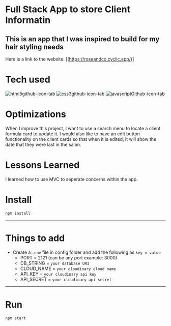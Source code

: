 # Full Stack App to store Client Informatin
## This is an app that I was inspired to build for my hair styling needs 




Here is a link to the website: [(https://roseandco.cyclic.app/)]

# Tech used

![html5github-icon-tab](https://user-images.githubusercontent.com/98843063/175825359-472b01a1-0ddb-46f1-b880-386f655bbc02.svg)
![css3github-icon-tab](https://user-images.githubusercontent.com/98843063/175825800-820a74c1-69f0-49cd-b590-5f87354085fa.svg)
![javascriptGithub-icon-tab](https://user-images.githubusercontent.com/98843063/175825377-10be284f-dbb9-4b3d-ac69-7b54b5743764.svg)


# Optimizations

When I improve this project, I want to use a search menu to locate a client formula card to update it.
I would also like to have an edit button functionality on the client cards so that when it is edited, it will show the date that they were last in the salon.

# Lessons Learned

I learned how to use MVC to seperate concerns within the app.




# Install

`npm install`

---

# Things to add

- Create a `.env` file in config folder and add the following as `key = value`
  - PORT = 2121 (can be any port example: 3000)
  - DB_STRING = `your database URI`
  - CLOUD_NAME = `your cloudinary cloud name`
  - API_KEY = `your cloudinary api key`
  - API_SECRET = `your cloudinary api secret`

---

# Run

`npm start`
